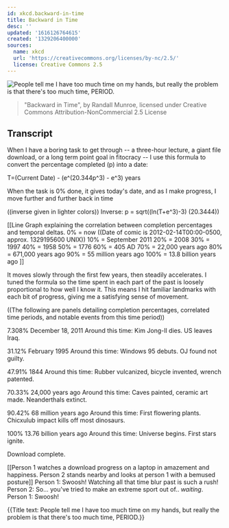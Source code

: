 ```yaml
---
id: xkcd.backward-in-time
title: Backward in Time
desc: ''
updated: '1616126764615'
created: '1329206400000'
sources:
  name: xkcd
  url: 'https://creativecommons.org/licenses/by-nc/2.5/'
  license: Creative Commons 2.5
---
```

![People tell me I have too much time on my hands, but really the problem is that there's too much time, PERIOD.](https://imgs.xkcd.com/comics/backward_in_time.png)
> "Backward in Time", by Randall Munroe, licensed under Creative Commons Attribution-NonCommercial 2.5 License

## Transcript
When I have a boring task to get through -- a three-hour lecture, a giant file download, or a long term point goal in fitocracy -- I use this formula to convert the percentage completed (p) into a date:

T=(Current Date) - (e^(20.344p^3) - e^3) years

When the task is 0% done, it gives today's date, and as I make progress, I move further and further back in time

((inverse given in lighter colors))
Inverse: p = sqrt((ln(T+e^3)-3)
(20.3444))

[[Line Graph explaining the correlation between completion percentages and temporal deltas.
0% = now ((Date of comic is 2012-02-14T00:00-0500, approx. 1329195600 UNIX))
10% = September 2011
20% = 2008
30% = 1997
40% = 1958
50% = 1776
60% = 405 AD
70% = 22,000 years ago
80% = 671,000 years ago
90% = 55 million years ago
100% = 13.8 billion years ago
]]

It moves slowly through the first few years, then steadily accelerates. I tuned the formula so the time spent in each part of the past is loosely proportional to how well I know it. This means I hit familiar landmarks with each bit of progress, giving me a satisfying sense of movement.

((The following are panels detailing completion percentages, correlated time periods, and notable events from this time period))

7.308% December 18, 2011
Around this time:
Kim Jong-Il dies. US leaves Iraq.

31.12% February 1995
Around this time:
Windows 95 debuts. OJ found not guilty.

47.91% 1844
Around this time:
Rubber vulcanized, bicycle invented, wrench patented.

70.33% 24,000 years ago
Around this time:
Caves painted, ceramic art made. Neanderthals extinct.

90.42% 68 million years ago
Around this time:
First flowering plants.  Chicxulub impact kills off most dinosaurs.

100% 13.76 billion years ago
Around this time:
Universe begins. First stars ignite.

Download complete.

[[Person 1 watches a download progress on a laptop in amazement and happiness.  Person 2 stands nearby and looks at person 1 with a bemused posture]]
Person 1: Swoosh! Watching all that time blur past is such a rush!
Person 2: So... you've tried to make an extreme sport out of.. *waiting*.
Person 1: Swoosh!

{{Title text: People tell me I have too much time on my hands, but really the problem is that there's too much time, PERIOD.}}
